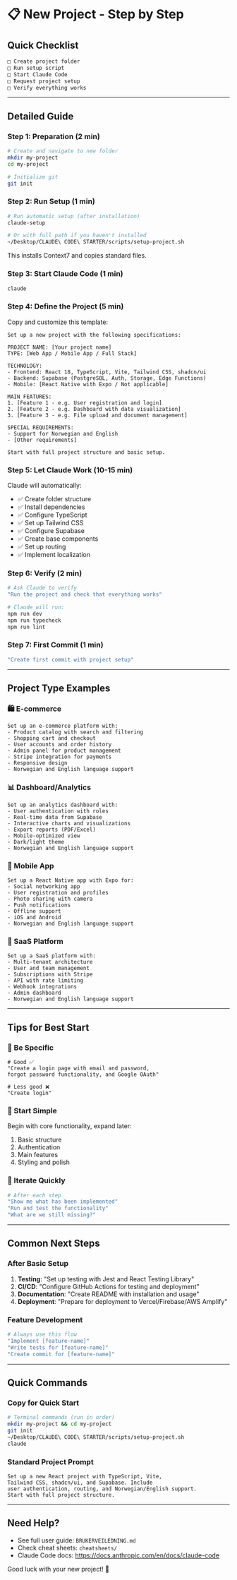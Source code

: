 # 📋 New Project - Step by Step

## Quick Checklist
```bash
□ Create project folder
□ Run setup script
□ Start Claude Code
□ Request project setup
□ Verify everything works
```

---

## Detailed Guide

### Step 1: Preparation (2 min)
```bash
# Create and navigate to new folder
mkdir my-project
cd my-project

# Initialize git
git init
```

### Step 2: Run Setup (1 min)
```bash
# Run automatic setup (after installation)
claude-setup

# Or with full path if you haven't installed
~/Desktop/CLAUDE\ CODE\ STARTER/scripts/setup-project.sh
```
This installs Context7 and copies standard files.

### Step 3: Start Claude Code (1 min)
```bash
claude
```

### Step 4: Define the Project (5 min)
Copy and customize this template:

```
Set up a new project with the following specifications:

PROJECT NAME: [Your project name]
TYPE: [Web App / Mobile App / Full Stack]

TECHNOLOGY:
- Frontend: React 18, TypeScript, Vite, Tailwind CSS, shadcn/ui
- Backend: Supabase (PostgreSQL, Auth, Storage, Edge Functions)
- Mobile: [React Native with Expo / Not applicable]

MAIN FEATURES:
1. [Feature 1 - e.g. User registration and login]
2. [Feature 2 - e.g. Dashboard with data visualization]
3. [Feature 3 - e.g. File upload and document management]

SPECIAL REQUIREMENTS:
- Support for Norwegian and English
- [Other requirements]

Start with full project structure and basic setup.
```

### Step 5: Let Claude Work (10-15 min)
Claude will automatically:
- ✅ Create folder structure
- ✅ Install dependencies
- ✅ Configure TypeScript
- ✅ Set up Tailwind CSS
- ✅ Configure Supabase
- ✅ Create base components
- ✅ Set up routing
- ✅ Implement localization

### Step 6: Verify (2 min)
```bash
# Ask Claude to verify
"Run the project and check that everything works"

# Claude will run:
npm run dev
npm run typecheck
npm run lint
```

### Step 7: First Commit (1 min)
```bash
"Create first commit with project setup"
```

---

## Project Type Examples

### 🛍️ E-commerce
```
Set up an e-commerce platform with:
- Product catalog with search and filtering
- Shopping cart and checkout
- User accounts and order history
- Admin panel for product management
- Stripe integration for payments
- Responsive design
- Norwegian and English language support
```

### 📊 Dashboard/Analytics
```
Set up an analytics dashboard with:
- User authentication with roles
- Real-time data from Supabase
- Interactive charts and visualizations
- Export reports (PDF/Excel)
- Mobile-optimized view
- Dark/light theme
- Norwegian and English language support
```

### 📱 Mobile App
```
Set up a React Native app with Expo for:
- Social networking app
- User registration and profiles
- Photo sharing with camera
- Push notifications
- Offline support
- iOS and Android
- Norwegian and English language support
```

### 🏢 SaaS Platform
```
Set up a SaaS platform with:
- Multi-tenant architecture
- User and team management
- Subscriptions with Stripe
- API with rate limiting
- Webhook integrations
- Admin dashboard
- Norwegian and English language support
```

---

## Tips for Best Start

### 📝 Be Specific
```
# Good ✅
"Create a login page with email and password, 
forgot password functionality, and Google OAuth"

# Less good ❌
"Create login"
```

### 🎯 Start Simple
Begin with core functionality, expand later:
1. Basic structure
2. Authentication
3. Main features
4. Styling and polish

### 🔄 Iterate Quickly
```bash
# After each step
"Show me what has been implemented"
"Run and test the functionality"
"What are we still missing?"
```

---

## Common Next Steps

### After Basic Setup
1. **Testing**: "Set up testing with Jest and React Testing Library"
2. **CI/CD**: "Configure GitHub Actions for testing and deployment"
3. **Documentation**: "Create README with installation and usage"
4. **Deployment**: "Prepare for deployment to Vercel/Firebase/AWS Amplify"

### Feature Development
```bash
# Always use this flow
"Implement [feature-name]"
"Write tests for [feature-name]"
"Create commit for [feature-name]"
```

---

## Quick Commands

### Copy for Quick Start
```bash
# Terminal commands (run in order)
mkdir my-project && cd my-project
git init
~/Desktop/CLAUDE\ CODE\ STARTER/scripts/setup-project.sh
claude
```

### Standard Project Prompt
```
Set up a new React project with TypeScript, Vite, 
Tailwind CSS, shadcn/ui, and Supabase. Include 
user authentication, routing, and Norwegian/English support. 
Start with full project structure.
```

---

## Need Help?

- See full user guide: `BRUKERVEILEDNING.md`
- Check cheat sheets: `cheatsheets/`
- Claude Code docs: https://docs.anthropic.com/en/docs/claude-code

Good luck with your new project! 🚀